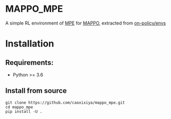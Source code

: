 # MAPPO_MPE

A simple RL environment of [MPE](https://github.com/openai/multiagent-particle-envs) for [MAPPO](https://arxiv.org/abs/2103.01955), extracted from [on-policy/envs](https://github.com/marlbenchmark/on-policy)

# Installation

## Requirements:

*   Python >= 3.6

## Install from source

```commandline
git clone https://github.com/caoxixiya/mappo_mpe.git
cd mappo_mpe
pip install -U .
```

